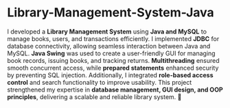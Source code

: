 # Library-Management-System-Java
I developed a **Library Management System** using **Java and MySQL** to manage books, users, and transactions efficiently. I implemented **JDBC** for database connectivity, allowing seamless interaction between Java and MySQL. **Java Swing** was used to create a user-friendly GUI for managing book records, issuing books, and tracking returns. **Multithreading** ensured smooth concurrent access, while **prepared statements** enhanced security by preventing SQL injection. Additionally, I integrated **role-based access control** and search functionality to improve usability. This project strengthened my expertise in **database management, GUI design, and OOP principles**, delivering a scalable and reliable library system. 🚀

